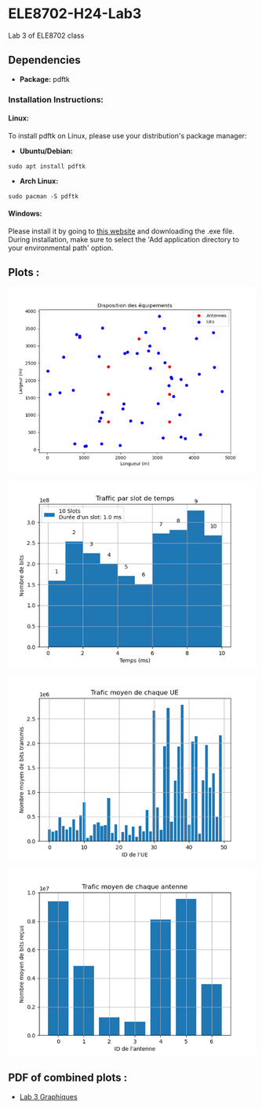 # ELE8702-H24-Lab3

Lab 3 of ELE8702 class 

## Dependencies

- **Package:** pdftk

### Installation Instructions:

#### Linux:
To install pdftk on Linux, please use your distribution's package manager:

- **Ubuntu/Debian:**

```
sudo apt install pdftk
```
- **Arch Linux:**
```
sudo pacman -S pdftk
```  

#### Windows:
Please install it by going to [this website](https://www.pdflabs.com/tools/pdftk-the-pdf-toolkit/) and downloading the .exe file. During installation, make sure to select the 'Add application directory to your environmental path' option.


## Plots :

![Disposition des equipements](disp_plot_disposition_equipements.png)

![Bits recus par slot](disp_average_traffic_per_slot.png)

![Traffic moyen des UEs](disp_average_traffic_ues.png)

![Traffic moyen des Antennas](disp_average_traffic_antennas.png)


## PDF of combined plots :

- [Lab 3 Graphiques](lab3_eq7_graphiques.pdf)